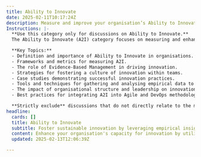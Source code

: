 ```yaml
---
title: Ability to Innovate
date: 2025-02-11T10:17:24Z
description: Measure and improve your organisation’s Ability to Innovate (A2I) using Evidence-Based Management (EBM). Focus on delivering new value sustainably and leveraging empirical data for decision-making.
Instructions: |-
  **Use this category only for discussions on Ability to Innovate.**  
  The Ability to Innovate (A2I) category focuses on measuring and enhancing an organisation's capacity to deliver new value sustainably through innovative practices. It emphasises the use of Evidence-Based Management (EBM) principles to leverage empirical data for informed decision-making, fostering a culture of continuous improvement and adaptability.

  **Key Topics:**
  - Definition and importance of Ability to Innovate in organisations.
  - Frameworks and metrics for measuring A2I.
  - The role of Evidence-Based Management in driving innovation.
  - Strategies for fostering a culture of innovation within teams.
  - Case studies demonstrating successful innovation practices.
  - Tools and techniques for gathering and analysing empirical data to support innovation.
  - The impact of organisational structure and leadership on innovation capabilities.
  - Best practices for integrating A2I into Agile and DevOps methodologies.

  **Strictly exclude** discussions that do not directly relate to the measurement and improvement of innovation capabilities, such as general Agile practices unrelated to innovation, non-Evidence-Based Management approaches, or unrelated business strategies that do not focus on empirical data and innovation.
headline:
  cards: []
  title: Ability to Innovate
  subtitle: Foster sustainable innovation by leveraging empirical insights to enhance value delivery and informed decision-making within your organisation.
  content: Enhance your organisation's capacity for innovation by utilising empirical insights to drive sustainable value creation. Explore practices that foster a culture of experimentation, informed decision-making, and continuous improvement, while addressing topics such as measurement frameworks, team dynamics, and the interplay between complexity and innovation.
  updated: 2025-02-13T12:06:39Z

---
```


